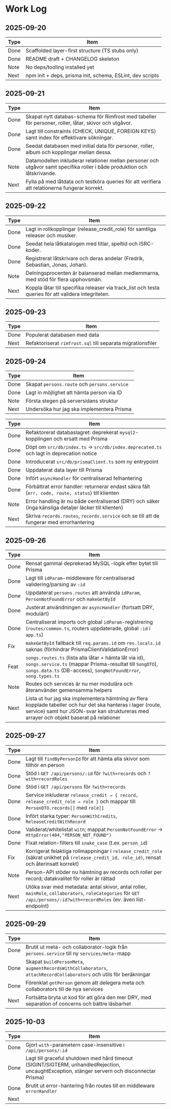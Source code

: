 # Work Log

## 2025-09-20

| Type | Item                                                      |
| ---- | --------------------------------------------------------- |
| Done | Scaffolded layer-first structure (TS stubs only)          |
| Done | README draft + CHANGELOG skeleton                         |
| Note | No deps/tooling installed yet                             |
| Next | npm init + deps, prisma init, schema, ESLint, dev scripts |

## 2025-09-21

| Type | Item                                                                                                                     |
| ---- | ------------------------------------------------------------------------------------------------------------------------ |
| Done | Skapat nytt databas-schema för Rimfrost med tabeller för personer, roller, låtar, skivor och utgåvor.                    |
| Done | Lagt till constraints (CHECK, UNIQUE, FOREIGN KEYS) samt index för effektivare sökningar.                                |
| Done | Seedat databasen med initial data för personer, roller, album och kopplingar mellan dessa.                               |
| Note | Datamodellen inkluderar relationer mellan personer och utgåvor samt specifika roller i både produktion och låtskrivande. |
| Next | Fylla på med låtdata och testköra queries för att verifiera att relationerna fungerar korrekt.                           |

## 2025-09-22

| Type | Item                                                                                                 |
| ---- | ---------------------------------------------------------------------------------------------------- |
| Done | Lagt in rollkopplingar (release_credit_role) för samtliga releaser och musiker.                      |
| Done | Seedat hela låtkatalogen med titlar, speltid och ISRC-koder.                                         |
| Done | Registrerat låtskrivare och deras andelar (Fredrik, Sebastian, Jonas, Johan).                        |
| Note | Delningsprocenten är balanserad mellan medlemmarna, med stöd för flera upphovsmän.                   |
| Next | Koppla låtar till specifika releaser via track_list och testa queries för att validera integriteten. |

## 2025-09-23

| Type | Item                                                        |
| ---- | ----------------------------------------------------------- |
| Done | Populerat databasen med data                                |
| Next | Refaktoriserat `rimfrost.sql` till separata migrationsfiler |

## 2025-09-24

| Type | Item                                         |
| ---- | -------------------------------------------- |
| Done | Skapat `persons.route` och `persons.service` |
| Done | Lagt in möjlighet att hämta person via ID    |
| Note | Första stegen på serversidans struktur       |
| Next | Undersöka hur jag ska implementera Prisma    |

| Type | Item                                                                                                  |
| ---- | ----------------------------------------------------------------------------------------------------- |
| Done | Refaktorerat databaslagret: deprekerat `mysql2`-kopplingen och ersatt med Prisma                      |
| Done | Döpt om `src/db/index.ts` → `src/db/index.deprecated.ts` och lagt in deprecation notice               |
| Done | Introducerat `src/db/prismaClient.ts` som ny entrypoint                                               |
| Done | Uppdaterat data layer till Prisma                                                                     |
| Done | Infört `asyncHandler` för centraliserad felhantering                                                  |
| Done | Förbättrat error handler: returnerar endast säkra fält (`err, code, route, status`) till klienten     |
| Note | Error handling är nu både centraliserad (DRY) och säker (inga känsliga detaljer läcker till klienten) |
| Next | Skriva `records.routes`, `records.service` och se till att de fungerar med errorhantering             |

## 2025-09-26

| Type | Item                                                                                                                                                                                                     |
| ---- | -------------------------------------------------------------------------------------------------------------------------------------------------------------------------------------------------------- |
| Done | Rensat gammal deprekerad MySQL-logik efter bytet till Prisma                                                                                                                                             |
| Done | Lagt till `idParam`-middleware för centraliserad validering/parsing av `:id`                                                                                                                             |
| Done | Uppdaterat `persons.routes` att använda `idParam`, `PersonNotFoundError` och `makeGetById`                                                                                                               |
| Done | Justerat användningen av `asyncHandler` (fortsatt DRY, modulärt)                                                                                                                                         |
| Done | Centraliserat imports och global `idParam`-registrering (`routes/common.ts`, routers uppdaterade, global `:id` i `app.ts`)                                                                               |
| Fix  | `makeGetById` fallback till `req.params.id` om `res.locals.id` saknas (förhindrar PrismaClientValidationError)                                                                                           |
| Feat | `songs.routes.ts` (lista alla låtar + hämta låt via id), `songs.service.ts` (mappar Prisma-resultat till `SongDTO`), `songs.data.ts` (DB-access), `SongNotFoundError`, `song.types.ts`                   |
| Note | Routes och services är nu mer modulära och återanvänder gemensamma helpers                                                                                                                               |
| Next | Lista ut hur jag ska implementera hämtning av flera kopplade tabeller och hur det ska hanteras i lager (route, service) samt hur JSON-svar kan struktureras med arrayer och objekt baserat på relationer |

## 2025-09-27

| Type | Item                                                                                                                                                                    |
| ---- | ----------------------------------------------------------------------------------------------------------------------------------------------------------------------- |
| Done | Lagt till `findByPersonId` för att hämta alla skivor som tillhör en person                                                                                              |
| Done | Stöd i `GET /api/persons/:id` för `?with=records` och `?with=recordRoles`                                                                                               |
| Done | Stöd i `GET /api/persons` för `?with=records`                                                                                                                           |
| Done | Service inkluderar `release_credit → { record, release_credit_role → role }` och mappar till `PersonDTO.records[]` med `role[]`                                         |
| Done | Infört starka typer: `PersonWithCredits`, `ReleaseCreditWithRecord`                                                                                                     |
| Done | Validerat/whitelistat `with`; mappat `PersonNotFoundError` → `HttpError(404,"PERSON_NOT_FOUND")`                                                                        |
| Done | Fixat relation-filters till `snake_case` (t.ex. `person_id`)                                                                                                            |
| Fix  | Korrigerat felaktiga rollmappningar i `release_credit_role` (säkrat unikhet på `(release_credit_id, role_id)`, rensat och återinsatt korrekt)                           |
| Note | Person-API stöder nu hämtning av records och roller per record; datakvalitet för roller är rättad                                                                       |
| Next | Utöka svar med metadata: antal skivor, antal roller, `mainRole`, `collaborators`, `roleCategories` för `GET /api/persons/:id?with=recordRoles` (ev. även list-endpoint) |

## 2025-09-29

| Type | Item                                                                                                               |
| ---- | ------------------------------------------------------------------------------------------------------------------ |
| Done | Brutit ut meta- och collaborator-logik från `persons.service` till ny `services/meta`-mapp                         |
| Done | Skapat `buildPersonMeta`, `augmentRecordsWithCollaborators`, `attachRecordCollaborators` och utils för beräkningar |
| Done | Förenklat `getPerson` genom att delegera meta och collaborators till de nya services                               |
| Next | Fortsätta bryta ut kod för att göra den mer DRY, med separation of concerns och bättre läsbarhet                   |

## 2025-10-03

| Type | Item                                                                                                                                          |
| ---- | --------------------------------------------------------------------------------------------------------------------------------------------- |
| Done | Gjort `with`-parametern case-insensitive i `/api/persons/:id`                                                                                 |
| Done | Lagt till graceful shutdown med hård timeout (SIGINT/SIGTERM, unhandledRejection, uncaughtException, stänger servern och disconnectar Prisma) |
| Done | Brutit ut error-hantering från routes till en middleware `errorHandler`                                                                       |
| Next |                                                                                                                                               |
